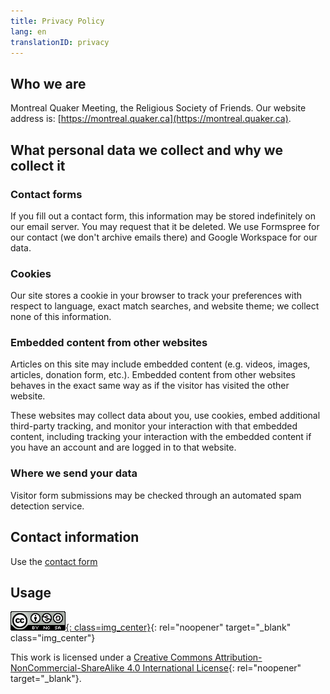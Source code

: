 ```yaml
--- 
title: Privacy Policy
lang: en
translationID: privacy
---
```

## Who we are
Montreal Quaker Meeting, the Religious Society of Friends. Our website address is: [https://montreal.quaker.ca](https://montreal.quaker.ca).

## What personal data we collect and why we collect it
### Contact forms
If you fill out a contact form, this information may be stored indefinitely on our email server. You may request that it be deleted. We use Formspree for our contact (we don't archive emails there) and Google Workspace for our data.

### Cookies
Our site stores a cookie in your browser to track your preferences with respect to language, exact match searches, and website theme; we collect none of this information.

### Embedded content from other websites
Articles on this site may include embedded content (e.g. videos, images, articles, donation form, etc.). Embedded content from other websites behaves in the exact same way as if the visitor has visited the other website.

These websites may collect data about you, use cookies, embed additional third-party tracking, and monitor your interaction with that embedded content, including tracking your interaction with the embedded content if you have an account and are logged in to that website.

### Where we send your data
Visitor form submissions may be checked through an automated spam detection service.

## Contact information
Use the [contact form](/contact)

## Usage
[![Creative Commons Licence](/assets/images/cc_logo.png){: class=img_center}](https://creativecommons.org/licenses/by-nc-sa/4.0/){: rel="noopener" target="_blank" class="img_center"}

This work is licensed under a [Creative Commons Attribution-NonCommercial-ShareAlike 4.0 International License](https://creativecommons.org/licenses/by-nc-sa/4.0/){: rel="noopener" target="_blank"}.
